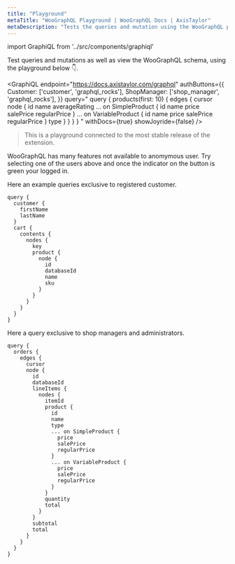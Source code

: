 ```yaml
---
title: "Playground"
metaTitle: "WooGraphQL Playground | WooGraphQL Docs | AxisTaylor"
metaDescription: "Tests the queries and mutation using the WooGraphQL playground."
---
```


import GraphiQL from '../src/components/graphiql'

Test queries and mutations as well as view the WooGraphQL schema, using the playground below :point_down:.

<GraphiQL
  endpoint="https://docs.axistaylor.com/graphql"
  authButtons={{
    Customer: ['customer', 'graphql_rocks'],
    ShopManager: ['shop_manager', 'graphql_rocks'],
  }}
  query="
    query {
      products(first: 10) {
        edges {
          cursor
          node {
            id
            name
            averageRating
            ... on SimpleProduct {
              id
              name
              price
              salePrice
              regularPrice
            }
            ... on VariableProduct {
              id
              name
              price
              salePrice
              regularPrice
            }
            type
          }
        }
      }
    }
  "
  withDocs={true}
  showJoyride={false}
/>

> This is a playground connected to the most stable release of the extension.

WooGraphQL has many features not available to anomymous user. Try selecting one of the users above and once the indicator on the button is green your logged in.

Here an example queries exclusive to registered customer.

```
query {
  customer {
    firstName
    lastName
  }
  cart {
    contents {
      nodes {
        key
        product {
          node {
            id
            databaseId
            name
            sku
          }
        }
      }
    }
  }
}
```

Here a query exclusive to shop managers and administrators.

```
query {
  orders {
    edges {
      cursor
      node {
        id
        databaseId
        lineItems {
          nodes {
            itemId
            product {
              id
              name
              type
              ... on SimpleProduct {
                price
                salePrice
                regularPrice
              }
              ... on VariableProduct {
                price
                salePrice
                regularPrice
              }
            }
            quantity
            total
          }
        }
        subtotal
        total
      }
    }
  }
}
```
